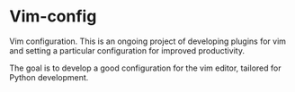 Vim-config
==========

Vim configuration.
This is an ongoing project of developing plugins for vim and setting
a particular configuration for improved productivity.

The goal is to develop a good configuration for the vim editor, tailored
for Python development.
